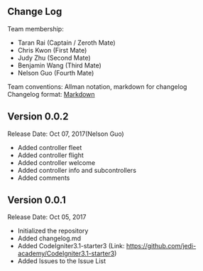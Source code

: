 ## Change Log

Team membership:  

- Taran Rai (Captain / Zeroth Mate)
- Chris Kwon (First Mate)
- Judy Zhu (Second Mate)
- Benjamin Wang (Third Mate)
- Nelson Guo (Fourth Mate)

Team conventions: Allman notation, markdown for changelog  
Changelog format: [Markdown](https://github.com/adam-p/markdown-here/wiki/Markdown-Cheatsheet) 


## Version 0.0.2

Release Date: Oct 07, 2017(Nelson Guo)

- Added controller fleet
- Added controller flight
- Added controller welcome
- Added controller info and subcontrollers
- Added comments


## Version 0.0.1

Release Date: Oct 05, 2017

- Initialized the repository
- Added changelog.md
- Added CodeIgniter3.1-starter3 (Link: https://github.com/jedi-academy/CodeIgniter3.1-starter3)
- Added Issues to the Issue List


